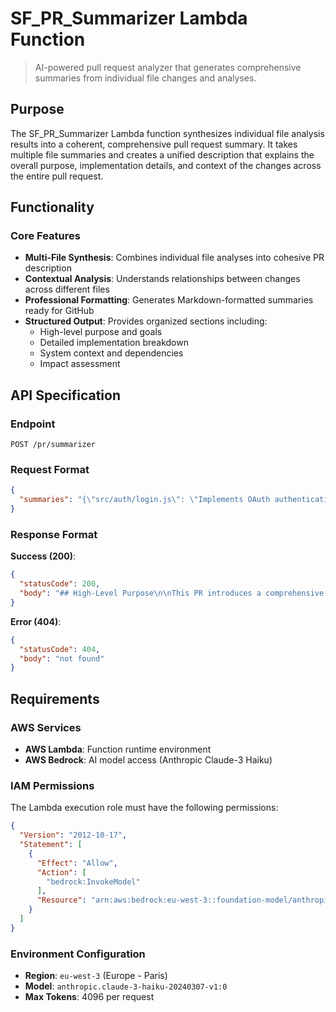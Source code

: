 # SF_PR_Summarizer Lambda Function

> AI-powered pull request analyzer that generates comprehensive summaries from individual file changes and analyses.

## Purpose

The SF_PR_Summarizer Lambda function synthesizes individual file analysis results into a coherent, comprehensive pull request summary. It takes multiple file summaries and creates a unified description that explains the overall purpose, implementation details, and context of the changes across the entire pull request.

## Functionality

### Core Features
- **Multi-File Synthesis**: Combines individual file analyses into cohesive PR description
- **Contextual Analysis**: Understands relationships between changes across different files
- **Professional Formatting**: Generates Markdown-formatted summaries ready for GitHub
- **Structured Output**: Provides organized sections including:
  - High-level purpose and goals
  - Detailed implementation breakdown
  - System context and dependencies
  - Impact assessment

## API Specification

### Endpoint
```
POST /pr/summarizer
```

### Request Format
```json
{
  "summaries": "{\"src/auth/login.js\": \"Implements OAuth authentication with Google and GitHub providers\", \"src/components/LoginForm.jsx\": \"Creates responsive login form component with validation\", \"tests/auth.test.js\": \"Adds comprehensive test suite for authentication functionality\"}"
}
```

### Response Format
**Success (200)**:
```json
{
  "statusCode": 200,
  "body": "## High-Level Purpose\n\nThis PR introduces a comprehensive user authentication system with OAuth integration for Google and GitHub providers.\n\n## Implementation Details\n\n- **Authentication Backend** (`src/auth/login.js`): Implements OAuth authentication flows with secure token handling\n- **User Interface** (`src/components/LoginForm.jsx`): Creates responsive login form with real-time validation and error handling\n- **Test Coverage** (`tests/auth.test.js`): Adds comprehensive test suite covering authentication flows and edge cases\n\n## Context & Usage\n\nThese changes establish the foundation for user account management across the application. The OAuth integration provides secure, industry-standard authentication while maintaining user experience through the responsive form component. The comprehensive test coverage ensures reliability and facilitates future maintenance."
}
```

**Error (404)**:
```json
{
  "statusCode": 404,
  "body": "not found"
}
```

## Requirements

### AWS Services
- **AWS Lambda**: Function runtime environment
- **AWS Bedrock**: AI model access (Anthropic Claude-3 Haiku)

### IAM Permissions
The Lambda execution role must have the following permissions:

```json
{
  "Version": "2012-10-17",
  "Statement": [
    {
      "Effect": "Allow",
      "Action": [
        "bedrock:InvokeModel"
      ],
      "Resource": "arn:aws:bedrock:eu-west-3::foundation-model/anthropic.claude-3-haiku-20240307-v1:0"
    }
  ]
}
```

### Environment Configuration
- **Region**: `eu-west-3` (Europe - Paris)
- **Model**: `anthropic.claude-3-haiku-20240307-v1:0`
- **Max Tokens**: 4096 per request
